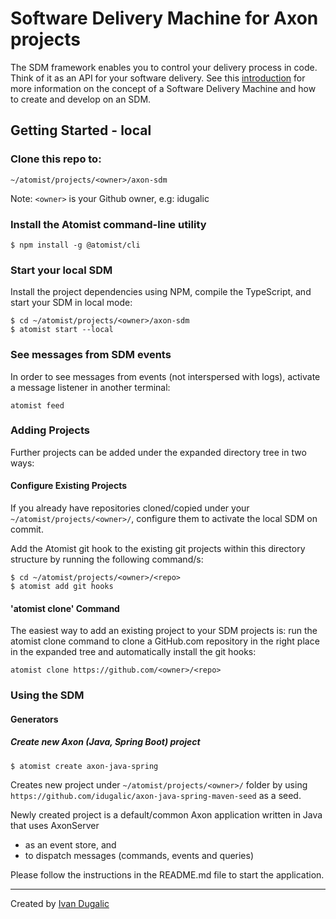 # Software Delivery Machine for Axon projects

The SDM framework enables you to control your delivery process in
code.  Think of it as an API for your software delivery.  See this
[introduction][atomist-doc] for more information on the concept of a
Software Delivery Machine and how to create and develop on an SDM.

[atomist-doc]: https://docs.atomist.com/ (Atomist Documentation)

## Getting Started - local

### Clone this repo to:

```
~/atomist/projects/<owner>/axon-sdm
```
Note: `<owner>` is your Github owner, e.g: idugalic


### Install the Atomist command-line utility

```
$ npm install -g @atomist/cli
```

### Start your local SDM

Install the project dependencies using NPM, compile the TypeScript, and start your SDM in local mode:
```
$ cd ~/atomist/projects/<owner>/axon-sdm
$ atomist start --local
```

### See messages from SDM events

In order to see messages from events (not interspersed with logs), activate a message listener in another terminal:
```
atomist feed
```

### Adding Projects

Further projects can be added under the expanded directory tree in two ways:

#### Configure Existing Projects
If you already have repositories cloned/copied under your `~/atomist/projects/<owner>/`, configure them to activate the local SDM on commit.

Add the Atomist git hook to the existing git projects within this directory structure by running the following command/s:
```
$ cd ~/atomist/projects/<owner>/<repo>
$ atomist add git hooks
```
#### 'atomist clone' Command
The easiest way to add an existing project to your SDM projects is: run the atomist clone command to clone a GitHub.com repository in the right place in the expanded tree and automatically install the git hooks:

`atomist clone https://github.com/<owner>/<repo>`

### Using the SDM

#### Generators

##### Create new Axon (Java, Spring Boot) project
```
$ atomist create axon-java-spring
```
Creates new project under `~/atomist/projects/<owner>/` folder by using `https://github.com/idugalic/axon-java-spring-maven-seed` as a seed.

Newly created project is a default/common Axon application written in Java that uses AxonServer

 - as an event store, and
 - to dispatch messages (commands, events and queries)

Please follow the instructions in the README.md file to start the application.


---
Created by [Ivan Dugalic][idugalic]

[idugalic]: http://idugalic.pro